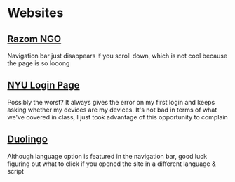 # Websites
## [Razom NGO](https://www.razomforukraine.org)
Navigation bar just disappears if you scroll down, which is not cool because the page is so looong
## [NYU Login Page](https://shibboleth.nyu.edu/idp/profile/SAML2/Redirect/SSO?execution=e2s1)
Possibly the worst? It always gives the error on my first login and keeps asking whether my devices are my devices. It's not bad in terms of what we've covered in class, I just took advantage of this opportunity to complain
## [Duolingo](https://uk.duolingo.com)
Although language option is featured in the navigation bar, good luck figuring out what to click if you opened the site in a different language & script